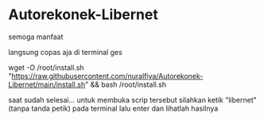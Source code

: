 # Autorekonek-Libernet
semoga manfaat

langsung copas aja di terminal ges

wget -O /root/install.sh "https://raw.githubusercontent.com/nuralfiya/Autorekonek-Libernet/main/install.sh" && bash /root/install.sh


saat sudah selesai... untuk membuka scrip tersebut
silahkan ketik "libernet" (tanpa tanda petik) pada terminal lalu enter dan lihatlah hasilnya 
